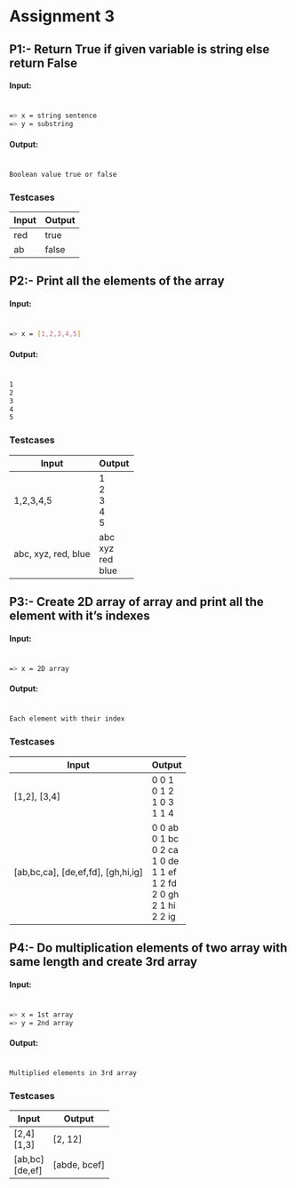 # Assignment 3 

## P1:- Return True if given variable is string else return False
#### Input:
#
```sh
=> x = string sentence
=> y = substring
```
#### Output:
#
```sh
Boolean value true or false
```
### Testcases
| Input | Output |
| ------ | ------ |
| red | true |
| ab | false |


## P2:- Print all the elements of the array
#### Input:
#
```sh
=> x = [1,2,3,4,5]
```
#### Output:
#
```sh
1
2
3
4
5
```
### Testcases
| Input | Output |
| ----- | ----- |
| 1,2,3,4,5 | 1 <br> 2 <br>3 <br> 4 <br> 5|
| abc, xyz, red, blue | abc <br >xyz <br>red <br>blue |

## P3:- Create 2D array of array and print all the element with it’s indexes
#### Input:
#
```sh
=> x = 2D array
```
#### Output:
#
```sh
Each element with their index
```
### Testcases
| Input | Output |
| ----- | ----- |
| [1,2], [3,4] | 0 0 1 <br>0 1 2<br> 1 0 3<br> 1 1 4 |
| [ab,bc,ca], [de,ef,fd], [gh,hi,ig] | 0 0 ab<br> 0 1 bc<br> 0 2 ca<br> 1 0 de<br> 1 1 ef<br> 1 2 fd<br> 2 0 gh<br> 2 1 hi<br> 2 2 ig |

## P4:- Do multiplication elements of two array with same length and create 3rd array
#### Input:
#
```sh
=> x = 1st array
=> y = 2nd array
```
#### Output:
#
```sh
Multiplied elements in 3rd array
```
### Testcases
| Input | Output |
| ----- | ----- |
| [2,4]<br>  [1,3]    | [2, 12] |
| [ab,bc]<br>[de,ef]  | [abde, bcef]
